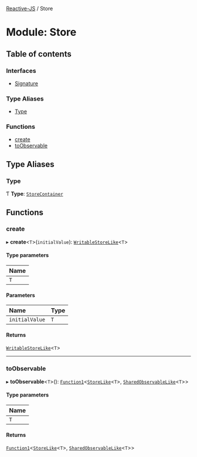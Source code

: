 [Reactive-JS](../README.md) / Store

# Module: Store

## Table of contents

### Interfaces

- [Signature](../interfaces/Store.Signature.md)

### Type Aliases

- [Type](Store.md#type)

### Functions

- [create](Store.md#create)
- [toObservable](Store.md#toobservable)

## Type Aliases

### Type

Ƭ **Type**: [`StoreContainer`](../interfaces/types.StoreContainer.md)

## Functions

### create

▸ **create**<`T`\>(`initialValue`): [`WritableStoreLike`](../interfaces/types.WritableStoreLike.md)<`T`\>

#### Type parameters

| Name |
| :------ |
| `T` |

#### Parameters

| Name | Type |
| :------ | :------ |
| `initialValue` | `T` |

#### Returns

[`WritableStoreLike`](../interfaces/types.WritableStoreLike.md)<`T`\>

___

### toObservable

▸ **toObservable**<`T`\>(): [`Function1`](functions.md#function1)<[`StoreLike`](../interfaces/types.StoreLike.md)<`T`\>, [`SharedObservableLike`](../interfaces/types.SharedObservableLike.md)<`T`\>\>

#### Type parameters

| Name |
| :------ |
| `T` |

#### Returns

[`Function1`](functions.md#function1)<[`StoreLike`](../interfaces/types.StoreLike.md)<`T`\>, [`SharedObservableLike`](../interfaces/types.SharedObservableLike.md)<`T`\>\>
